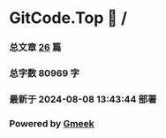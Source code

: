 # GitCode.Top :link: / 
### 总文章 [26](//archive.html) 篇 
### 总字数 80969 字
### 最新于 2024-08-08 13:43:44 部署 
### Powered by [Gmeek](https://github.com/Meekdai/Gmeek)
